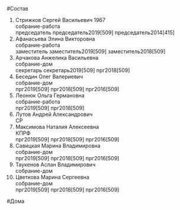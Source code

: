 #Состав  
1. Стрижков Сергей Васильевич 1967  
    собрание-работа  
    председатель председатель2019[509] председатель2014[415]  
2. Афанасьева Элина Викторовна  
    собрание-работа  
    заместитель заместитель2019[509] заместитель2018[509]  
3. Арчакова Анжелика Васильевна  
    собрание-дом  
    секретарь секретарь2019[509] прг2018[509]  
4. Беседин Олег Валериевич  
    собрание-дом  
    прг2019[509] прг2018[509] прг2016[509]  
5. Леонюк Ольга Германовна  
    собрание-работа  
    прг2019[509] прг2018[509]  
6. Лутов Андрей Александрович  
    СР  
7. Максимова Наталия Алексеевна  
    КПРФ  
    прг2019[509] прг2018[509] прг2016[509]  
8. Савицкая Марина Владимировна  
    собрание-дом  
    прг2019[509] прг2018[509] прг2016[509]  
9. Таукенов Аслан Владимирович  
    собрание-дом  
10. Цветкова Марина Сергеевна  
    собрание-дом  
    прг2019[509] прг2018[509] прг2016[509]  
  
#Дома  
